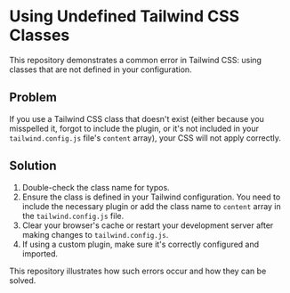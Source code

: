 # Using Undefined Tailwind CSS Classes

This repository demonstrates a common error in Tailwind CSS: using classes that are not defined in your configuration.

## Problem

If you use a Tailwind CSS class that doesn't exist (either because you misspelled it, forgot to include the plugin, or it's not included in your `tailwind.config.js` file's `content` array), your CSS will not apply correctly.

## Solution

1. Double-check the class name for typos.
2. Ensure the class is defined in your Tailwind configuration. You need to include the necessary plugin or add the class name to `content` array in the `tailwind.config.js` file. 
3. Clear your browser's cache or restart your development server after making changes to `tailwind.config.js`. 
4. If using a custom plugin, make sure it's correctly configured and imported.

This repository illustrates how such errors occur and how they can be solved.